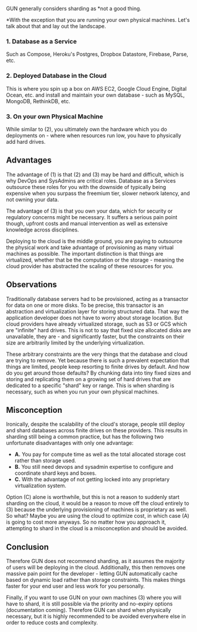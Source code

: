 GUN generally considers sharding as *not a good thing.

*With the exception that you are running your own physical machines. Let's talk about that and lay out the landscape.

### 1. Database as a Service
Such as Compose, Heroku's Postgres, Dropbox Datastore, Firebase, Parse, etc.

### 2. Deployed Database in the Cloud
This is where you spin up a box on AWS EC2, Google Cloud Engine, Digital Ocean, etc. and install and maintain your own database - such as MySQL, MongoDB, RethinkDB, etc.

### 3. On your own Physical Machine
While similar to (2), you ultimately own the hardware which you do deployments on - where when resources run low, you have to physically add hard drives.

## Advantages

The advantage of (1) is that (2) and (3) may be hard and difficult, which is why DevOps and SysAdmins are critical roles. Database as a Services outsource these roles for you with the downside of typically being expensive when you surpass the freemium tier, slower network latency, and not owning your data.

The advantage of (3) is that you own your data, which for security or regulatory concerns might be necessary. It suffers a serious pain point though, upfront costs and manual intervention as well as extensive knowledge across disciplines.

Deploying to the cloud is the middle ground, you are paying to outsource the physical work and take advantage of provisioning as many virtual machines as possible. The important distinction is that things are virtualized, whether that be the computation or the storage - meaning the cloud provider has abstracted the scaling of these resources for you.

## Observations

Traditionally database servers had to be provisioned, acting as a transactor for data on one or more disks. To be precise, this transactor is an abstraction and virtualization layer for storing structured data. That way the application developer does not have to worry about storage location. But cloud providers have already virtualized storage, such as S3 or GCS which are "infinite" hard drives. This is not to say that fixed size allocated disks are unavailable, they are - and significantly faster, but the constraints on their size are arbitrarily limited by the underlying virtualization.

These arbitrary constraints are the very things that the database and cloud are trying to remove. Yet because there is such a prevalent expectation that things are limited, people keep resorting to finite drives by default. And how do you get around those defaults? By chunking data into tiny fixed sizes and storing and replicating them on a growing set of hard drives that are dedicated to a specific "shard" key or range. This is when sharding is necessary, such as when you run your own physical machines.

## Misconception

Ironically, despite the scalability of the cloud's storage, people still deploy and shard databases across finite drives on these providers. This results in sharding still being a common practice, but has the following two unfortunate disadvantages with only one advantage:

 - **A.** You pay for compute time as well as the total allocated storage cost rather than storage used.
 - **B.** You still need devops and sysadmin expertise to configure and coordinate shard keys and boxes.
 - **C.** With the advantage of not getting locked into any proprietary virtualization system.

Option (C) alone is worthwhile, but this is not a reason to suddenly start sharding on the cloud, it would be a reason to move off the cloud entirely to (3) because the underlying provisioning of machines is proprietary as well. So what? Maybe you are using the cloud to optimize cost, in which case (A) is going to cost more anyways. So no matter how you approach it, attempting to shard in the cloud is a misconception and should be avoided.

## Conclusion

Therefore GUN does not recommend sharding, as it assumes the majority of users will be deploying in the cloud. Additionally, this then removes one massive pain point for the developer - letting GUN automatically cache based on dynamic load rather than storage constraints. This makes things faster for your end user and less work for you personally.

Finally, if you want to use GUN on your own machines (3) where you will have to shard, it is still possible via the priority and no-expiry options (documentation coming). Therefore GUN can shard when physically necessary, but it is highly recommended to be avoided everywhere else in order to reduce costs and complexity.